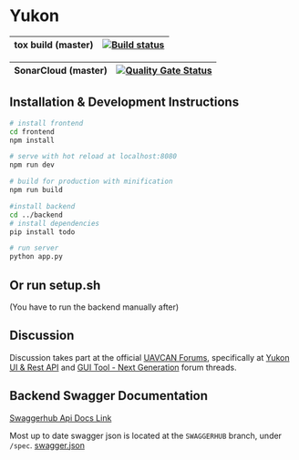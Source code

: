 # Yukon

| tox build (master)   | [![Build status](https://badge.buildkite.com/98867229c03fc1c66c05cfc9ecc1c29f597c7778957f53ac07.svg)][1]                |
| -------------------- | ----------------------------------------------------------------------------------------------------------------------- |

| SonarCloud (master)  | [![Quality Gate Status](https://sonarcloud.io/api/project_badges/measure?project=UAVCAN_Yukon&metric=alert_status)][2]  |
| -------------------- | ----------------------------------------------------------------------------------------------------------------------- |


## Installation & Development Instructions

```bash
# install frontend
cd frontend
npm install

# serve with hot reload at localhost:8080
npm run dev

# build for production with minification
npm run build

#install backend
cd ../backend
# install dependencies
pip install todo

# run server
python app.py
```

## Or run setup.sh

(You have to run the backend manually after)

## Discussion

Discussion takes part at the official [UAVCAN Forums](https://forum.uavcan.org/), specifically at [Yukon UI & Rest API](https://forum.uavcan.org/t/yukon-ui-rest-api/390/1) and [GUI Tool - Next Generation](https://forum.uavcan.org/t/gui-tool-next-generation/229) forum threads.

## Backend Swagger Documentation

[Swaggerhub Api Docs Link](https://app.swaggerhub.com/apis-docs/Zarkopafilis/Yukon/1.0.0)

Most up to date swagger json is located at the `SWAGGERHUB` branch, under `/spec`. [swagger.json](https://github.com/UAVCAN/Yukon/blob/SWAGGERHUB/spec/swagger.json)


[1]: https://buildkite.com/uavcan/yukon-release
[2]: https://sonarcloud.io/dashboard?id=UAVCAN_Yukon
